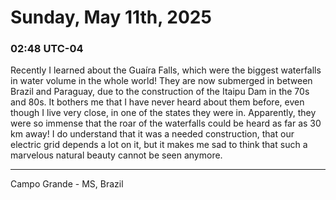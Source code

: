 # Sunday, May 11th, 2025

### 02:48 UTC-04

Recently I learned about the Guaíra Falls, which were the biggest waterfalls in
water volume in the whole world! They are now submerged in between Brazil and Paraguay,
due to the construction of the Itaipu Dam in the 70s and 80s. It bothers me that
I have never heard about them before, even though I live very close, in one of the
states they were in. Apparently, they were so immense that the roar of the waterfalls
could be heard as far as 30 km away! I do understand that it was a needed construction,
that our electric grid depends a lot on it, but it makes me sad to think that such
a marvelous natural beauty cannot be seen anymore.

---

Campo Grande - MS, Brazil
